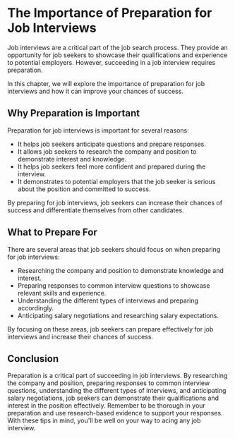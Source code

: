 The Importance of Preparation for Job Interviews
=========================================================================

Job interviews are a critical part of the job search process. They provide an opportunity for job seekers to showcase their qualifications and experience to potential employers. However, succeeding in a job interview requires preparation.

In this chapter, we will explore the importance of preparation for job interviews and how it can improve your chances of success.

Why Preparation is Important
----------------------------

Preparation for job interviews is important for several reasons:

* It helps job seekers anticipate questions and prepare responses.
* It allows job seekers to research the company and position to demonstrate interest and knowledge.
* It helps job seekers feel more confident and prepared during the interview.
* It demonstrates to potential employers that the job seeker is serious about the position and committed to success.

By preparing for job interviews, job seekers can increase their chances of success and differentiate themselves from other candidates.

What to Prepare For
-------------------

There are several areas that job seekers should focus on when preparing for job interviews:

* Researching the company and position to demonstrate knowledge and interest.
* Preparing responses to common interview questions to showcase relevant skills and experience.
* Understanding the different types of interviews and preparing accordingly.
* Anticipating salary negotiations and researching salary expectations.

By focusing on these areas, job seekers can prepare effectively for job interviews and increase their chances of success.

Conclusion
----------

Preparation is a critical part of succeeding in job interviews. By researching the company and position, preparing responses to common interview questions, understanding the different types of interviews, and anticipating salary negotiations, job seekers can demonstrate their qualifications and interest in the position effectively. Remember to be thorough in your preparation and use research-based evidence to support your responses. With these tips in mind, you'll be well on your way to acing any job interview.
